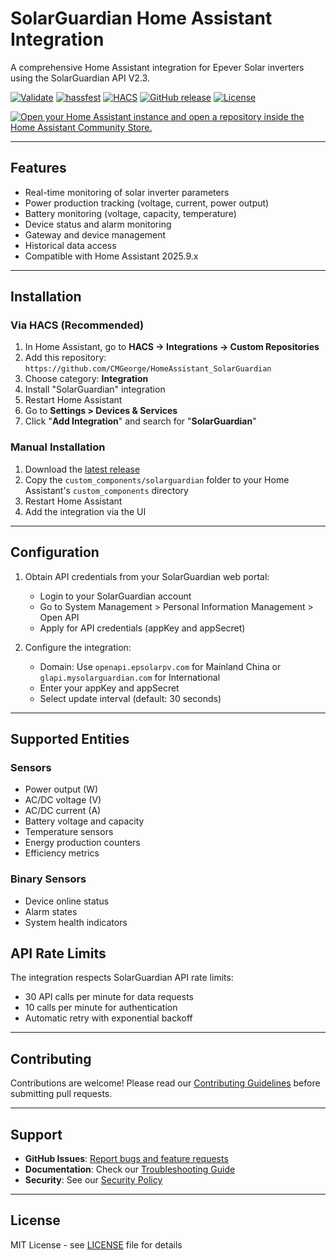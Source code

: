 # SolarGuardian Home Assistant Integration

A comprehensive Home Assistant integration for Epever Solar inverters using the SolarGuardian API V2.3.

[![Validate](https://github.com/CMGeorge/HomeAssistant_SolarGuardian/actions/workflows/validate.yaml/badge.svg)](https://github.com/CMGeorge/HomeAssistant_SolarGuardian/actions/workflows/validate.yaml)
[![hassfest](https://github.com/CMGeorge/HomeAssistant_SolarGuardian/actions/workflows/hassfest.yaml/badge.svg)](https://github.com/CMGeorge/HomeAssistant_SolarGuardian/actions/workflows/hassfest.yaml)
[![HACS](https://img.shields.io/badge/HACS-Custom-orange.svg)](https://github.com/hacs/integration)
[![GitHub release](https://img.shields.io/github/release/CMGeorge/HomeAssistant_SolarGuardian.svg)](https://github.com/CMGeorge/HomeAssistant_SolarGuardian/releases)
[![License](https://img.shields.io/github/license/CMGeorge/HomeAssistant_SolarGuardian.svg)](LICENSE)

[![Open your Home Assistant instance and open a repository inside the Home Assistant Community Store.](https://my.home-assistant.io/badges/hacs_repository.svg)](https://my.home-assistant.io/redirect/hacs_repository/?owner=CMGeorge&repository=HomeAssistant_SolarGuardian&category=integration)

---

## Features

- Real-time monitoring of solar inverter parameters
- Power production tracking (voltage, current, power output)
- Battery monitoring (voltage, capacity, temperature)
- Device status and alarm monitoring
- Gateway and device management
- Historical data access
- Compatible with Home Assistant 2025.9.x

---

## Installation

### Via HACS (Recommended)

1. In Home Assistant, go to **HACS → Integrations → Custom Repositories**
2. Add this repository: `https://github.com/CMGeorge/HomeAssistant_SolarGuardian`
3. Choose category: **Integration**
4. Install "SolarGuardian" integration
5. Restart Home Assistant
6. Go to **Settings > Devices & Services**
7. Click "**Add Integration**" and search for "**SolarGuardian**"

### Manual Installation

1. Download the [latest release](https://github.com/CMGeorge/HomeAssistant_SolarGuardian/releases)
2. Copy the `custom_components/solarguardian` folder to your Home Assistant's `custom_components` directory
3. Restart Home Assistant
4. Add the integration via the UI

---

## Configuration

1. Obtain API credentials from your SolarGuardian web portal:
   - Login to your SolarGuardian account
   - Go to System Management > Personal Information Management > Open API
   - Apply for API credentials (appKey and appSecret)

2. Configure the integration:
   - Domain: Use `openapi.epsolarpv.com` for Mainland China or `glapi.mysolarguardian.com` for International
   - Enter your appKey and appSecret
   - Select update interval (default: 30 seconds)

---

## Supported Entities

### Sensors
- Power output (W)
- AC/DC voltage (V)
- AC/DC current (A)
- Battery voltage and capacity
- Temperature sensors
- Energy production counters
- Efficiency metrics

### Binary Sensors
- Device online status
- Alarm states
- System health indicators

## API Rate Limits

The integration respects SolarGuardian API rate limits:
- 30 API calls per minute for data requests
- 10 calls per minute for authentication
- Automatic retry with exponential backoff

---

## Contributing

Contributions are welcome! Please read our [Contributing Guidelines](CONTRIBUTING.md) before submitting pull requests.

---

## Support

- **GitHub Issues**: [Report bugs and feature requests](https://github.com/CMGeorge/HomeAssistant_SolarGuardian/issues)
- **Documentation**: Check our [Troubleshooting Guide](TROUBLESHOOTING.md)
- **Security**: See our [Security Policy](https://github.com/CMGeorge/HomeAssistant_SolarGuardian/security/policy)

---

## License

MIT License - see [LICENSE](LICENSE) file for details